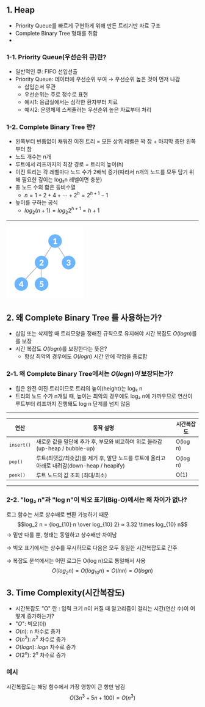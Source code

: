 ## 1. Heap
- Priority Queue를 빠르게 구현하게 위해 만든 트리기반 자료 구조
- Complete Binary Tree 형태를 취함
- 

### 1-1. Priority Queue(우선순위 큐)란?
- 일반적인 큐: FIFO 선입선출
- Priority Queue: 데이터에 우선순위 부여 → 우선순위 높은 것이 먼저 나감
  - 삽입순서 무관
  - 우선순위는 주로 정수로 표현
  - 예시1: 응급실에서는 심각한 환자부터 치료
  - 예시2: 운영체제 스케쥴러는 우선순위 높은 자료부터 처리

### 1-2. Complete Binary Tree 란?
- 왼쪽부터 빈틈없이 채워진 이진 트리 = 모든 상위 레벨은 꽉 참 + 마지막 층만 왼쪽부터 참
- 노드 개수는 n개
- 루트에서 리프까지의 최장 경로 = 트리의 높이(h)
- 이진 트리는 각 레벨마다 노드 수가 2배씩 증가(따라서 n개의 노드를 모두 담기 위해 필요한 깊이는 log₂n 레벨이면 충분)
- 총 노드 수의 합은 등비수열
  - $n=1+2+4+⋯+2^h = 2^{h+1}−1$
- 높이를 구하는 공식
  - $log_2 (n+1) = log_2 2^{h+1}=h+1$

----------
<img src="../img/complete-binary-tree.png" alt="Complete Binary Tree" style="width:40%; height=40%">


## 2. 왜 Complete Binary Tree 를 사용하는가?
- 삽입 또는 삭제할 때 트리모양을 정해진 규칙으로 유지해야 시간 복잡도 $O(log n)$를를 보장
- 시간 복잡도 $O(log n)$를 보장한다는 뜻은?
  - 항상 최악의 경우에도 $O(log n)$ 시간 안에 작업을 종료함

### 2-1. 왜 Complete Binary Tree에서는 $O(log n)이$ 보장되는가?
- 힙은 완전 이진 트리이므로 트리의 높이(height)는 log₂ n
- 트리의 노드 수가 n개일 때, 높이는 최악의 경우에도 log₂ n에 가까우므로 연산이 루트부터 리프까지 진행돼도 log n 단계를 넘지 않음
----------
| 연산         | 동작 설명                                                          | 시간복잡도    |
| ---------- | -------------------------------------------------------------- | -------- |
| `insert()` | 새로운 값을 말단에 추가 후, 부모와 비교하며 위로 올라감(up-heap / bubble-up)          | O(log n) |
| `pop()`    | 루트(최댓값/최솟값)를 제거 후, 말단 노드를 루트에 올리고 아래로 내려감(down-heap / heapify) | O(log n) |
| `peek()`   | 루트 노드의 값 조회 (최대/최소)                                            | O(1)     |
----------
### 2-2. "log₂ n"과 "log n"이 빅오 표기(Big-O)에서는 왜 차이가 없나?
로그 함수는 서로 상수배로 변환 가능하기 때문
$$log_2 n = {log_{10} n \over log_{10} 2} ≈ 3.32 \times log_{10} n$$
→ 밑만 다를 뿐, 형태는 동일하고 상수배만 차이남


→ 빅오 표기에서는 상수를 무시하므로 다음은 모두 동일한 시간복잡도로 간주


→ 복잡도 분석에서는 어떤 로그든 O(log n)으로 통일해서 사용
$$O(log_2 n)=O(log_{10} n)=O(lnn)=O(log n)$$
  
## 3. Time Complexity(시간복잡도) 
- 시간복잡도 "O" 란 : 입력 크기 n이 커질 때 알고리즘이 걸리는 시간(연산 수)이 어떻게 증가하는가?
- "$O$": 빅오(더)
- $O(n)$: n 차수로 증가
- $O(n^2)$: $n^2$ 차수로 증가
- $O(log n)$: $log n$ 차수로 증가
- $O(2^n)$: $2^n$ 차수로 증가

### 예시
시간복잡도는 해당 함수에서 가장 영향이 큰 항만 남김
$$O(3n^3+5n+100) = O(n^3)$$
